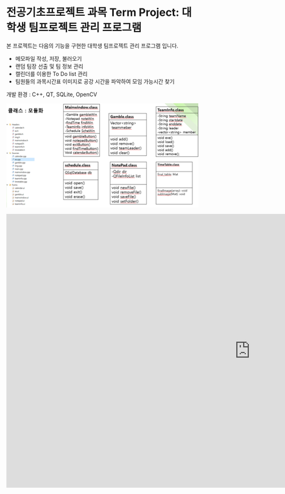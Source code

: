 # 전공기초프로젝트 과목 Term Project: 대학생 팀프로젝트 관리 프로그램

본 프로젝트는 다음의 기능을 구현한 대학생 팀프로젝트 관리 프로그램 입니다.

- 메모파일 작성, 저장, 불러오기
- 랜덤 팀장 선출 및 팀 정보 관리
- 캘린더를 이용한 To Do list 관리
- 팀원들의 과목시간표 이미지로 공강 시간을 파악하여 모임 가능시간 찾기

개발 환경 : C++, QT, SQLite, OpenCV

![class diagram](/class.png)

<iframe width="1280" height="720" src="https://www.youtube.com/embed/Kc4Bh4VMEjk" frameborder="0" allow="accelerometer; autoplay; encrypted-media; gyroscope; picture-in-picture" allowfullscreen></iframe>

